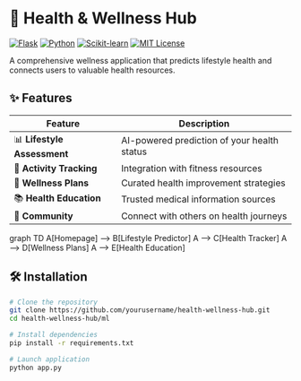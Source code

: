# 🌿 Health & Wellness Hub

[![Flask](https://img.shields.io/badge/Flask-2.0.1-000000?style=flat&logo=flask)](https://flask.palletsprojects.com/)
[![Python](https://img.shields.io/badge/Python-3.8+-blue?style=flat&logo=python)](https://www.python.org/)
[![Scikit-learn](https://img.shields.io/badge/Scikit--learn-1.0-orange?style=flat&logo=scikit-learn)](https://scikit-learn.org/)
[![MIT License](https://img.shields.io/badge/License-MIT-green.svg)](https://opensource.org/licenses/MIT)

A comprehensive wellness application that predicts lifestyle health and connects users to valuable health resources.

## ✨ Features

| Feature | Description |
|---------|-------------|
| 📊 **Lifestyle Assessment** | AI-powered prediction of your health status |
| 🏃 **Activity Tracking** | Integration with fitness resources |
| 🧠 **Wellness Plans** | Curated health improvement strategies |
| 📚 **Health Education** | Trusted medical information sources |
| 👥 **Community** | Connect with others on health journeys |

graph TD
    A[Homepage] --> B[Lifestyle Predictor]
    A --> C[Health Tracker]
    A --> D[Wellness Plans]
    A --> E[Health Education]
## 🛠️ Installation

```bash
# Clone the repository
git clone https://github.com/yourusername/health-wellness-hub.git
cd health-wellness-hub/ml

# Install dependencies
pip install -r requirements.txt

# Launch application
python app.py

